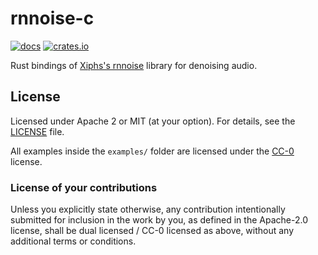 # rnnoise-c

[![docs](https://docs.rs/rnnoise-c/badge.svg)](https://docs.rs/crate/rnnoise-c)
[![crates.io](https://img.shields.io/crates/v/rnnoise-c.svg)](https://crates.io/crates/rnnoise-c)

Rust bindings of [Xiphs's rnnoise](https://github.com/xiph/rnnoise) library for denoising audio.

## License

Licensed under Apache 2 or MIT (at your option). For details, see the [LICENSE](LICENSE) file.

All examples inside the `examples/` folder are licensed under the
[CC-0](https://creativecommons.org/publicdomain/zero/1.0/) license.

### License of your contributions

Unless you explicitly state otherwise, any contribution intentionally submitted for
inclusion in the work by you, as defined in the Apache-2.0 license,
shall be dual licensed / CC-0 licensed as above, without any additional terms or conditions.
